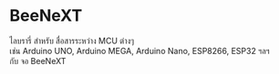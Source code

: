 # BeeNeXT

ไลบรารี่ สำหรับ สื่อสารระหว่าง MCU ต่างๆ  
เช่น Arduino UNO, Arduino MEGA, Arduino Nano, ESP8266, ESP32 ฯลฯ  
กับ จอ BeeNeXT
